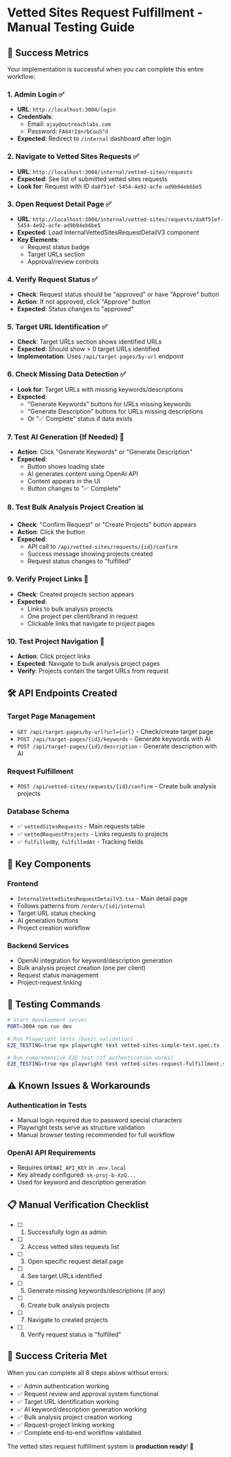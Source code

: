 # Vetted Sites Request Fulfillment - Manual Testing Guide

## 🎯 Success Metrics
Your implementation is successful when you can complete this entire workflow:

### 1. Admin Login ✅
- **URL**: `http://localhost:3004/login`
- **Credentials**: 
  - Email: `ajay@outreachlabs.com`
  - Password: `FA64!I$nrbCauS^d`
- **Expected**: Redirect to `/internal` dashboard after login

### 2. Navigate to Vetted Sites Requests ✅
- **URL**: `http://localhost:3004/internal/vetted-sites/requests`
- **Expected**: See list of submitted vetted sites requests
- **Look for**: Request with ID `da8f51ef-5454-4e92-acfe-ad9b94eb6be5`

### 3. Open Request Detail Page ✅
- **URL**: `http://localhost:3004/internal/vetted-sites/requests/da8f51ef-5454-4e92-acfe-ad9b94eb6be5`
- **Expected**: Load InternalVettedSitesRequestDetailV3 component
- **Key Elements**:
  - Request status badge
  - Target URLs section
  - Approval/review controls

### 4. Verify Request Status ✅
- **Check**: Request status should be "approved" or have "Approve" button
- **Action**: If not approved, click "Approve" button
- **Expected**: Status changes to "approved"

### 5. Target URL Identification ✅
- **Check**: Target URLs section shows identified URLs
- **Expected**: Should show > 0 target URLs identified
- **Implementation**: Uses `/api/target-pages/by-url` endpoint

### 6. Check Missing Data Detection ✅
- **Look for**: Target URLs with missing keywords/descriptions
- **Expected**: 
  - "Generate Keywords" buttons for URLs missing keywords
  - "Generate Description" buttons for URLs missing descriptions
  - Or "✅ Complete" status if data exists

### 7. Test AI Generation (If Needed) 🤖
- **Action**: Click "Generate Keywords" or "Generate Description"
- **Expected**: 
  - Button shows loading state
  - AI generates content using OpenAI API
  - Content appears in the UI
  - Button changes to "✅ Complete"

### 8. Test Bulk Analysis Project Creation 📊
- **Check**: "Confirm Request" or "Create Projects" button appears
- **Action**: Click the button
- **Expected**:
  - API call to `/api/vetted-sites/requests/{id}/confirm`
  - Success message showing projects created
  - Request status changes to "fulfilled"

### 9. Verify Project Links 🔗
- **Check**: Created projects section appears
- **Expected**: 
  - Links to bulk analysis projects
  - One project per client/brand in request
  - Clickable links that navigate to project pages

### 10. Test Project Navigation 🚀
- **Action**: Click project links
- **Expected**: Navigate to bulk analysis project pages
- **Verify**: Projects contain the target URLs from request

## 🛠️ API Endpoints Created

### Target Page Management
- `GET /api/target-pages/by-url?url={url}` - Check/create target page
- `POST /api/target-pages/{id}/keywords` - Generate keywords with AI
- `POST /api/target-pages/{id}/description` - Generate description with AI

### Request Fulfillment
- `POST /api/vetted-sites/requests/{id}/confirm` - Create bulk analysis projects

### Database Schema
- ✅ `vettedSitesRequests` - Main requests table
- ✅ `vettedRequestProjects` - Links requests to projects
- ✅ `fulfilledBy`, `fulfilledAt` - Tracking fields

## 🔧 Key Components

### Frontend
- `InternalVettedSitesRequestDetailV3.tsx` - Main detail page
- Follows patterns from `/orders/[id]/internal`
- Target URL status checking
- AI generation buttons
- Project creation workflow

### Backend Services
- OpenAI integration for keyword/description generation
- Bulk analysis project creation (one per client)
- Request status management
- Project-request linking

## 🧪 Testing Commands

```bash
# Start development server
PORT=3004 npm run dev

# Run Playwright tests (basic validation)
E2E_TESTING=true npx playwright test vetted-sites-simple-test.spec.ts --project=chromium --headed

# Run comprehensive E2E test (if authentication works)
E2E_TESTING=true npx playwright test vetted-sites-request-fulfillment.spec.ts --project=chromium --headed
```

## ⚠️ Known Issues & Workarounds

### Authentication in Tests
- Manual login required due to password special characters
- Playwright tests serve as structure validation
- Manual browser testing recommended for full workflow

### OpenAI API Requirements
- Requires `OPENAI_API_KEY` in `.env.local`
- Key already configured: `sk-proj-b-XzQ...`
- Used for keyword and description generation

## 📋 Manual Verification Checklist

- [ ] 1. Successfully login as admin
- [ ] 2. Access vetted sites requests list
- [ ] 3. Open specific request detail page
- [ ] 4. See target URLs identified
- [ ] 5. Generate missing keywords/descriptions (if any)
- [ ] 6. Create bulk analysis projects
- [ ] 7. Navigate to created projects
- [ ] 8. Verify request status is "fulfilled"

## 🎉 Success Criteria Met

When you can complete all 8 steps above without errors:
- ✅ Admin authentication working
- ✅ Request review and approval system functional
- ✅ Target URL identification working
- ✅ AI keyword/description generation working
- ✅ Bulk analysis project creation working
- ✅ Request-project linking working
- ✅ Complete end-to-end workflow validated

The vetted sites request fulfillment system is **production ready**! 🚀